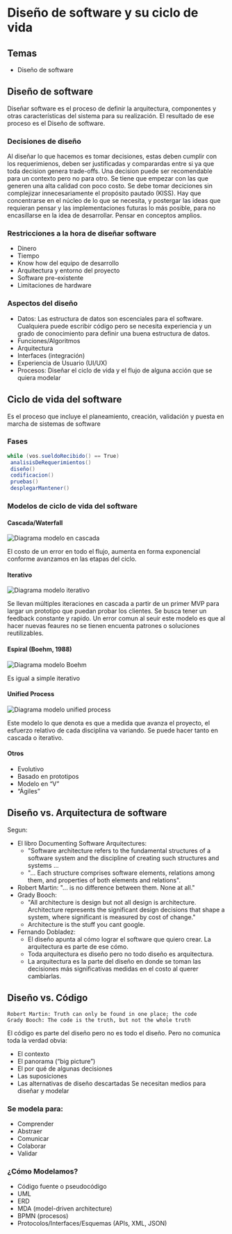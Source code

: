 # Diseño de software y su ciclo de vida
## Temas
- Diseño de software

## Diseño de software
Diseñar software es el proceso de definir la arquitectura, componentes y otras características del sistema para su realización. El resultado de ese proceso es el Diseño de software. 
### Decisiones de diseño
Al diseñar lo que hacemos es tomar decisiones, estas deben cumplir con los requerimienos, deben ser justificadas y comparardas entre si ya que toda decision genera trade-offs. Una decision puede ser recomendable para un contexto pero no para otro. Se tiene que empezar con las que generen una alta calidad con poco costo. Se debe tomar deciciones sin complejizar innecesariamente el propósito pautado (KISS). Hay que concentrarse en el núcleo de lo que se necesita, y postergar las ideas que requieran pensar y las implementaciones futuras lo más posible, para no encasillarse en la idea de desarrollar. Pensar en conceptos amplios.
### Restricciones a la hora de diseñar software
- Dinero
- Tiempo
- Know how del equipo de desarrollo
- Arquitectura y entorno del proyecto
- Software pre-existente
- Limitaciones de hardware
### Aspectos del diseño
- Datos: Las estructura de datos son escenciales para el software. Cualquiera puede escribir código pero se necesita experiencia y un grado de conocimiento para definir una buena estructura de datos.
- Funciones/Algoritmos
- Arquitectura
- Interfaces (integración)
- Experiencia de Usuario (UI/UX)
- Procesos: Diseñar el ciclo de vida y el flujo de alguna acción que se quiera modelar

## Ciclo de vida del software
Es el proceso que incluye el planeamiento, creación, validación y puesta en marcha de sistemas de software

### Fases
```scala
while (vos.sueldoRecibido() == True)
 analisisDeRequerimientos()
 diseño()
 codificacion()
 pruebas()
 desplegarMantener()
```
### Modelos de ciclo de vida del software
#### Cascada/Waterfall

![Diagrama modelo en cascada](/resources/img/u1/diagrama_software_cascada.png)

El costo de un error en todo el flujo, aumenta en forma exponencial conforme avanzamos en las etapas del ciclo.

#### Iterativo

![Diagrama modelo iterativo](/resources/img/u1/diagrama_software_iterativo.png)

Se llevan múltiples iteraciones en cascada a partir de un primer MVP para largar un prototipo que puedan probar los clientes. Se busca tener un feedback constante y rapido. Un error comun al seuir este modelo es que al hacer nuevas feaures no se tienen encuenta patrones o soluciones reutilizables.

#### Espiral (Boehm, 1988)

![Diagrama modelo Boehm](/resources/img/u1/diagrama_software_boehm.png)

Es igual a simple iterativo

#### Unified Process

![Diagrama modelo unified process](/resources/img/u1/diagrama_software_unified_process.webp)

Este modelo lo que denota es que a medida que avanza el proyecto, el esfuerzo relativo de cada disciplina va variando. Se puede hacer tanto en cascada o iterativo.

#### Otros
- Evolutivo
- Basado en prototipos
- Modelo en “V”
- “Ágiles”

## Diseño vs. Arquitectura de software
Segun:
- El libro Documenting Software Arquitectures: 
    - "Software architecture refers to the fundamental structures of a software system and the discipline of creating such structures and systems ...
    - "... Each structure comprises software elements, relations among them, and properties of both elements and relations".
- Robert Martin: "... is no difference between them. None at all."
- Grady Booch: 
     - "All architecture is design but not all design is architecture. Architecture represents the significant design decisions that shape a system, where significant is measured by cost of change."
     - Architecture is the stuff you cant google.
- Fernando Dobladez:
    - El diseño apunta al cómo lograr el software que quiero crear. La arquitectura es parte de ese cómo. 
    - Toda arquitectura es diseño pero no todo diseño es arquitectura.
    - La arquitectura es la parte del diseño en donde se toman las decisiones más significativas medidas en el costo al querer cambiarlas.

## Diseño vs. Código
```
Robert Martin: Truth can only be found in one place; the code
Grady Booch: The code is the truth, but not the whole truth
```

El código es parte del diseño pero no es todo el diseño. Pero no comunica toda la verdad obvia:
- El contexto
- El panorama (“big picture”)
- El por qué de algunas decisiones
- Las suposiciones
- Las alternativas de diseño descartadas
Se necesitan medios para diseñar y modelar

### Se modela para:
- Comprender
- Abstraer
- Comunicar
- Colaborar
- Validar

### ¿Cómo Modelamos?
- Código fuente o pseudocódigo
- UML
- ERD
- MDA (model-driven architecture)
- BPMN (procesos)
- Protocolos/Interfaces/Esquemas (APIs, XML, JSON)